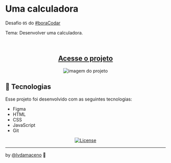 # Uma calculadora

Desafio `05` do [#boraCodar](https://boracodar.dev/)

Tema: Desenvolver uma calculadora.

<br>

<div align="center">
  <h2><a href="">Acesse o projeto</a></h2> 
</div>

<p align="center">
  <img alt="imagem do projeto" src="https://user-images.githubusercontent.com/7557802/216215064-e9d992da-05cc-43e6-b104-7c7c3d65b8d6.png">
</p>


## 🚀 Tecnologias

Esse projeto foi desenvolvido com as seguintes tecnologias:

- Figma
- HTML
- CSS
- JavaScript
- Git

<p align="center">
  <a href="https://choosealicense.com/licenses/mit/"><img alt="License" src="https://img.shields.io/static/v1?label=license&message=MIT&color=49AA26&labelColor=000000"></a>
</p>

---

by [@lvdamaceno](https://www.linkedin.com/in/viniciusdamaceno/) :wave:
